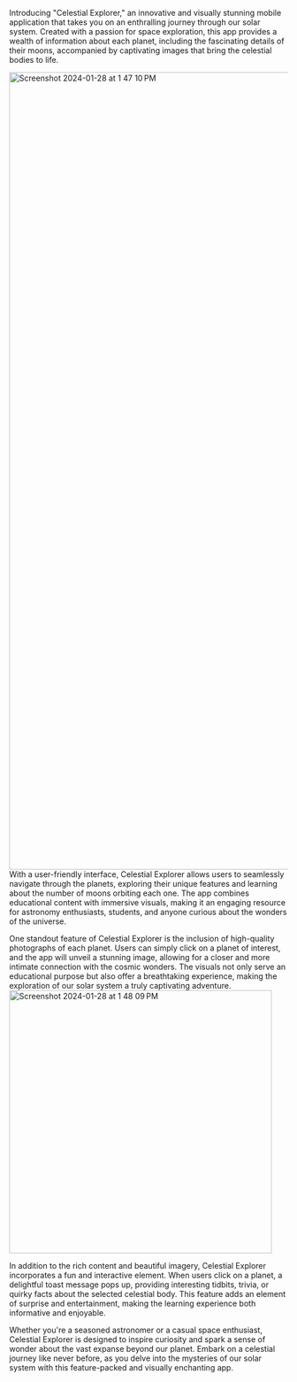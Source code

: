 Introducing "Celestial Explorer," an innovative and visually stunning mobile application that takes you on an enthralling journey through our solar system. 
Created with a passion for space exploration, this app provides a wealth of information about each planet, including the fascinating details of their moons,
accompanied by captivating images that bring the celestial bodies to life.


<img width="1440" alt="Screenshot 2024-01-28 at 1 47 10 PM" src="https://github.com/Adityatripathilife/Planet_with_moon_Application/assets/126911195/2a137ab5-c1a8-4156-b9f4-d332635a02ad">
With a user-friendly interface, Celestial Explorer allows users to seamlessly navigate through the planets, exploring their unique features and
learning about the number of moons orbiting each one. The app combines educational content with immersive visuals, making it an engaging resource 
for astronomy enthusiasts, students, and anyone curious about the wonders of the universe.

One standout feature of Celestial Explorer is the inclusion of high-quality photographs of each planet. Users can simply click on a planet of interest, 
and the app will unveil a stunning image, allowing for a closer and more intimate connection with the cosmic wonders. 
The visuals not only serve an educational purpose but also offer a breathtaking experience, making the exploration of our solar system a truly captivating adventure.
<img width="475" alt="Screenshot 2024-01-28 at 1 48 09 PM" src="https://github.com/Adityatripathilife/Planet_with_moon_Application/assets/126911195/4a8074c4-139b-4bbd-bd72-d81e38e6491d">


In addition to the rich content and beautiful imagery, Celestial Explorer incorporates a fun and interactive element.
When users click on a planet, a delightful toast message pops up, providing interesting tidbits, trivia, or quirky facts about the selected celestial body.
This feature adds an element of surprise and entertainment, making the learning experience both informative and enjoyable.

Whether you're a seasoned astronomer or a casual space enthusiast, Celestial Explorer is designed to inspire curiosity and 
spark a sense of wonder about the vast expanse beyond our planet.
Embark on a celestial journey like never before, as you delve into the mysteries of our solar system with this feature-packed and visually enchanting app.
